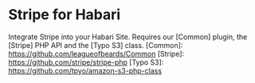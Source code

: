 Stripe for Habari
=================

Integrate Stripe into your Habari Site. Requires our [Common] plugin, the [Stripe] PHP API and the [Typo S3] class.
[Common]: https://github.com/leagueofbeards/Common
[Stripe]: https://github.com/stripe/stripe-php
[Typo S3]: https://github.com/tpyo/amazon-s3-php-class
